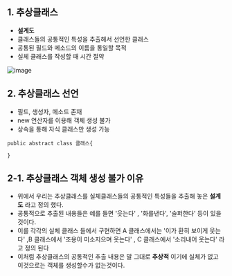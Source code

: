 ## 1. 추상클래스
+ **설계도**
+ 클래스들의 공통적인 특성을 추출해서 선언한 클래스
+ 공통된 필드와 메소드의 이름을 통일할 목적
+ 실체 클래스를 작성할 때 시간 절약
  
![image](https://github.com/jjhh1234/Buil_Study/assets/105401500/c3468863-45e4-4dc4-a6c2-ad6d0e182535)

## 2. 추상클래스 선언
+ 필드, 생성자, 메소드 존재
+ new 연산자를 이용해 객체 생성 불가
+ 상속을 통해 자식 클래스만 생성 가능
```
public abstract class 클래스{

}
```

## 2-1. 추상클래스 객체 생성 불가 이유
+ 위에서 우리는 추상클래스를 실체클래스들의 공통적인 특성들을 추출해 놓은 **설계도** 라고 정의 했다.
+ 공통적으로 추출된 내용들은 예를 들면 '웃는다' , '화를낸다', '슬퍼한다' 등이 있을 것이다.
+ 이를 각각의 실체 클래스 들에서 구현하면 A 클래스에서는 '이가 환히 보이게 웃는다' ,B 클래스에서 '조용이 미소지으며 웃는다' , C 클래스에서 '소리내어 웃는다' 라고 정의 된다
+ 이처럼 추상클래스의 공통적인 추출 내용은 말 그대로 **추상적** 이기에 실체가 없고 이것으로는 객체를 생성할수가 없는것이다. 
